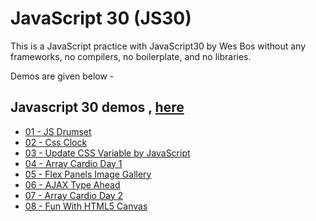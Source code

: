 # JavaScript 30 (JS30)

This is a JavaScript practice with JavaScript30 by Wes Bos
without any frameworks,
no compilers, no boilerplate, and no libraries.

Demos are given below -

## Javascript 30 demos , [here](https://github.com/shamgurav96/JS30/)

-    [01 - JS Drumset](https://shamgurav96.github.io/JS30/01-JS-Drumset/index.html)
-    [02 - Css Clock](https://shamgurav96.github.io/JS30/02-JS-Css-Clock/index.html)
-    [03 - Update CSS Variable by JavaScript](https://shamgurav96.github.io/JS30/03-JS-CssVariable/index.html)
-    [04 - Array Cardio Day 1](https://shamgurav96.github.io/JS30/04-JS-Array%20Cardio%20Day%201/index.html)
-    [05 - Flex Panels Image Gallery](https://shamgurav96.github.io/JS30/05-JS-Flex%20Panels%20Image%20Gallery/index.html)
-    [06 - AJAX Type Ahead](https://shamgurav96.github.io/JS30/06-JS-AJAX-Type-Ahead/index.html)
-    [07 - Array Cardio Day 2](https://shamgurav96.github.io/JS30/07-JS-Array-Cardio-Day-2/index.html)
-    [08 - Fun With HTML5 Canvas](https://shamgurav96.github.io/JS30/07-JS-Fun-With-HTML5-Canvas/index.html)